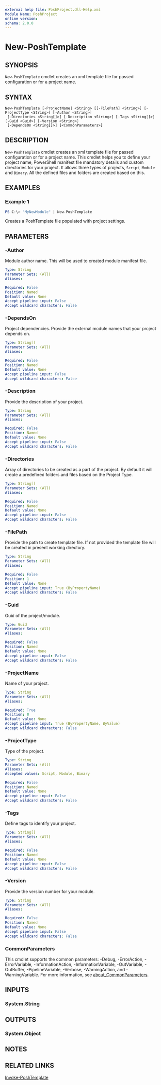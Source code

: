 ```yaml
---
external help file: PoshProject.dll-Help.xml
Module Name: PoshProject
online version:
schema: 2.0.0
---
```


# New-PoshTemplate

## SYNOPSIS
`New-PoshTemplate` cmdlet creates an xml template file for passed configuration or for a project name. 

## SYNTAX

```
New-PoshTemplate [-ProjectName] <String> [[-FilePath] <String>] [-ProjectType <String>] [-Author <String>]
 [-Directories <String[]>] [-Description <String>] [-Tags <String[]>] [-Guid <Guid>] [-Version <String>]
 [-DependsOn <String[]>] [<CommonParameters>]
```

## DESCRIPTION
`New-PoshTemplate` cmdlet creates an xml template file for passed configuration or for a project name. This cmdlet helps you to define 
your project name, PowerShell manifest file mandatory details and custom directories for your project. It allows three types of projects,
`Script`, `Module` and `Binary`. All the defined files and folders are created based on this.

## EXAMPLES

### Example 1
```powershell
PS C:\> "MyNewModule" | New-PoshTemplate
```

Creates a PoshTemplate file populated with project settings.

## PARAMETERS

### -Author
Module author name. This will be used to created module manifest file.

```yaml
Type: String
Parameter Sets: (All)
Aliases:

Required: False
Position: Named
Default value: None
Accept pipeline input: False
Accept wildcard characters: False
```

### -DependsOn
Project dependencies. Provide the external module names that your project depends on.

```yaml
Type: String[]
Parameter Sets: (All)
Aliases:

Required: False
Position: Named
Default value: None
Accept pipeline input: False
Accept wildcard characters: False
```

### -Description
Provide the description of your project.

```yaml
Type: String
Parameter Sets: (All)
Aliases:

Required: False
Position: Named
Default value: None
Accept pipeline input: False
Accept wildcard characters: False
```

### -Directories
Array of directories to be created as a part of the project. By default it will create a predefined folders and files based on the Project Type.

```yaml
Type: String[]
Parameter Sets: (All)
Aliases:

Required: False
Position: Named
Default value: None
Accept pipeline input: False
Accept wildcard characters: False
```

### -FilePath
Provide the path to create template file. If not provided the template file will be created in present working directory.

```yaml
Type: String
Parameter Sets: (All)
Aliases:

Required: False
Position: 1
Default value: None
Accept pipeline input: True (ByPropertyName)
Accept wildcard characters: False
```

### -Guid
Guid of the project/module.

```yaml
Type: Guid
Parameter Sets: (All)
Aliases:

Required: False
Position: Named
Default value: None
Accept pipeline input: False
Accept wildcard characters: False
```

### -ProjectName
Name of your project.

```yaml
Type: String
Parameter Sets: (All)
Aliases:

Required: True
Position: 0
Default value: None
Accept pipeline input: True (ByPropertyName, ByValue)
Accept wildcard characters: False
```

### -ProjectType
Type of the project.

```yaml
Type: String
Parameter Sets: (All)
Aliases:
Accepted values: Script, Module, Binary

Required: False
Position: Named
Default value: None
Accept pipeline input: False
Accept wildcard characters: False
```

### -Tags
Define tags to identify your project.

```yaml
Type: String[]
Parameter Sets: (All)
Aliases:

Required: False
Position: Named
Default value: None
Accept pipeline input: False
Accept wildcard characters: False
```

### -Version
Provide the version number for your module.

```yaml
Type: String
Parameter Sets: (All)
Aliases:

Required: False
Position: Named
Default value: None
Accept pipeline input: False
Accept wildcard characters: False
```

### CommonParameters
This cmdlet supports the common parameters: -Debug, -ErrorAction, -ErrorVariable, -InformationAction, -InformationVariable, -OutVariable, -OutBuffer, -PipelineVariable, -Verbose, -WarningAction, and -WarningVariable. For more information, see [about_CommonParameters](http://go.microsoft.com/fwlink/?LinkID=113216).

## INPUTS

### System.String

## OUTPUTS

### System.Object
## NOTES

## RELATED LINKS

[Invoke-PoshTemplate](https://github.com/IndividualsinDemand/PoshProject/blob/master/docs/Invoke-PoshTemplate.md)